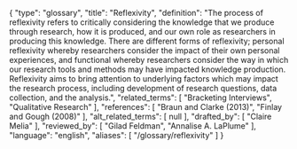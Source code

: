 {
    "type": "glossary",
    "title": "Reflexivity",
    "definition": "The process of reflexivity refers to critically considering the knowledge that we produce through research, how it is produced, and our own role as researchers in producing this knowledge. There are different forms of reflexivity; personal reflexivity whereby researchers consider the impact of their own personal experiences, and functional whereby researchers consider the way in which our research tools and methods may have impacted knowledge production. Reflexivity aims to bring attention to underlying factors which may impact the research process, including development of research questions, data collection, and the analysis.",
    "related_terms": [
        "Bracketing Interviews",
        "Qualitative Research"
    ],
    "references": [
        "Braun and Clarke (2013)",
        "Finlay and Gough (2008)"
    ],
    "alt_related_terms": [
        null
    ],
    "drafted_by": [
        "Claire Melia"
    ],
    "reviewed_by": [
        "Gilad Feldman",
        "Annalise A. LaPlume"
    ],
    "language": "english",
    "aliases": [
        "/glossary/reflexivity"
    ]
}
